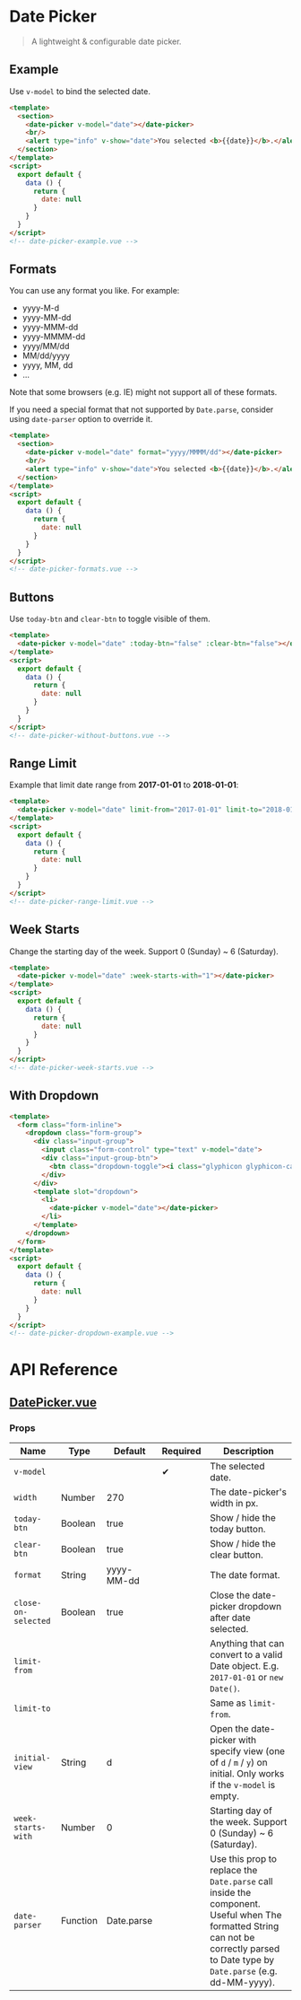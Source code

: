 # Date Picker

> A lightweight & configurable date picker.

## Example

Use `v-model` to bind the selected date.

```html
<template>
  <section>
    <date-picker v-model="date"></date-picker>
    <br/>
    <alert type="info" v-show="date">You selected <b>{{date}}</b>.</alert>
  </section>
</template>
<script>
  export default {
    data () {
      return {
        date: null
      }
    }
  }
</script>
<!-- date-picker-example.vue -->
```

## Formats

You can use any format you like. For example:

* yyyy-M-d
* yyyy-MM-dd
* yyyy-MMM-dd
* yyyy-MMMM-dd
* yyyy/MM/dd
* MM/dd/yyyy
* yyyy, MM, dd
* ...

Note that some browsers (e.g. IE) might not support all of these formats.

If you need a special format that not supported by `Date.parse`, consider using `date-parser` option to override it.

```html
<template>
  <section>
    <date-picker v-model="date" format="yyyy/MMMM/dd"></date-picker>
    <br/>
    <alert type="info" v-show="date">You selected <b>{{date}}</b>.</alert>
  </section>
</template>
<script>
  export default {
    data () {
      return {
        date: null
      }
    }
  }
</script>
<!-- date-picker-formats.vue -->
```

## Buttons

Use `today-btn` and `clear-btn` to toggle visible of them.

```html
<template>
  <date-picker v-model="date" :today-btn="false" :clear-btn="false"></date-picker>
</template>
<script>
  export default {
    data () {
      return {
        date: null
      }
    }
  }
</script>
<!-- date-picker-without-buttons.vue -->
```

## Range Limit

Example that limit date range from **2017-01-01** to **2018-01-01**:

```html
<template>
  <date-picker v-model="date" limit-from="2017-01-01" limit-to="2018-01-01"></date-picker>
</template>
<script>
  export default {
    data () {
      return {
        date: null
      }
    }
  }
</script>
<!-- date-picker-range-limit.vue -->
```

## Week Starts

Change the starting day of the week. Support 0 (Sunday) ~ 6 (Saturday).

```html
<template>
  <date-picker v-model="date" :week-starts-with="1"></date-picker>
</template>
<script>
  export default {
    data () {
      return {
        date: null
      }
    }
  }
</script>
<!-- date-picker-week-starts.vue -->
```

## With Dropdown

```html
<template>
  <form class="form-inline">
    <dropdown class="form-group">
      <div class="input-group">
        <input class="form-control" type="text" v-model="date">
        <div class="input-group-btn">
          <btn class="dropdown-toggle"><i class="glyphicon glyphicon-calendar"></i></btn>
        </div>
      </div>
      <template slot="dropdown">
        <li>
          <date-picker v-model="date"></date-picker>
        </li>
      </template>
    </dropdown>
  </form>
</template>
<script>
  export default {
    data () {
      return {
        date: null
      }
    }
  }
</script>
<!-- date-picker-dropdown-example.vue -->
```

# API Reference

## [DatePicker.vue](https://github.com/wxsms/uiv/tree/master/src/components/datepicker/DatePicker.vue)

### Props

Name                | Type       | Default    | Required | Description
----------------    | ---------- | --------   | -------- | -----------------------
`v-model`           |            |            | &#10004; | The selected date.
`width`             | Number     | 270        |          | The date-picker's width in px.
`today-btn`         | Boolean    | true       |          | Show / hide the today button.
`clear-btn`         | Boolean    | true       |          | Show / hide the clear button.
`format`            | String     | yyyy-MM-dd |          | The date format.
`close-on-selected` | Boolean    | true       |          | Close the date-picker dropdown after date selected.
`limit-from`        |            |            |          | Anything that can convert to a valid Date object. E.g. `2017-01-01` or `new Date()`.
`limit-to`          |            |            |          | Same as `limit-from`.
`initial-view`      | String     | d          |          | Open the date-picker with specify view (one of `d` / `m` / `y`) on initial. Only works if the `v-model` is empty.
`week-starts-with`  | Number     | 0          |          | Starting day of the week. Support 0 (Sunday) ~ 6 (Saturday).
`date-parser`       | Function   | Date.parse |          | Use this prop to replace the `Date.parse` call inside the component. Useful when The formatted String can not be correctly parsed to Date type by `Date.parse` (e.g. dd-MM-yyyy).
